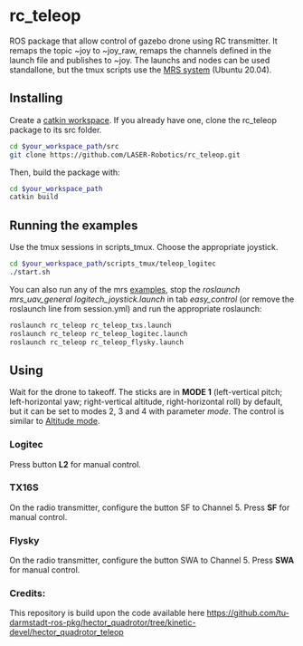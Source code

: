 # rc_teleop
ROS package that allow control of gazebo drone using RC transmitter. It remaps the topic ~joy to ~joy_raw, remaps the channels defined in the launch file and publishes to ~joy. The launchs and nodes can be used standallone, but the tmux scripts use the [MRS system](https://github.com/ctu-mrs/mrs_uav_system) (Ubuntu 20.04).

## Installing

Create a [catkin workspace](http://wiki.ros.org/catkin/Tutorials/create_a_workspace). If you already have one, clone the rc_teleop package to its src folder. 

```bash
cd $your_workspace_path/src
git clone https://github.com/LASER-Robotics/rc_teleop.git
```

Then, build the package with:

```bash
cd $your_workspace_path
catkin build
```

## Running the examples

Use the tmux sessions in scripts_tmux. Choose the appropriate joystick.

```bash
cd $your_workspace_path/scripts_tmux/teleop_logitec
./start.sh
```

You can also run any of the mrs [examples](https://github.com/ctu-mrs/simulation/tree/master/example_tmux_scripts), stop the *roslaunch mrs_uav_general logitech_joystick.launch* in tab *easy_control* (or remove the roslaunch line from session.yml) and run the appropriate roslaunch:

```bash
roslaunch rc_teleop rc_teleop_txs.launch
roslaunch rc_teleop rc_teleop_logitec.launch
roslaunch rc_teleop rc_teleop_flysky.launch
```

## Using

Wait for the drone to takeoff. The sticks are in **MODE 1** (left-vertical pitch; left-horizontal yaw; right-vertical altitude, right-horizontal roll) by default, but it can be set to modes 2, 3 and 4 with parameter *mode*. The control is similar to [Altitude mode](https://docs.px4.io/main/en/flight_modes/altitude_mc.html).

### Logitec

Press button **L2** for manual control.

### TX16S

On the radio transmitter, configure the button SF to Channel 5. Press **SF** for manual control. 

### Flysky

On the radio transmitter, configure the button SWA to Channel 5. Press **SWA** for manual control.

### Credits:

This repository is build upon the code available here https://github.com/tu-darmstadt-ros-pkg/hector_quadrotor/tree/kinetic-devel/hector_quadrotor_teleop
